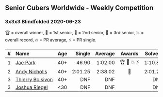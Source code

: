 ## Senior Cubers Worldwide - Weekly Competition
### 3x3x3 Blindfolded 2020-06-23

🏆 = overall winner, 🥇 = 1st senior, 🥈 = 2nd senior, 🥉 = 3rd senior, 💥 = overall record, 🔥 = PR average, ⚡ = PR single.

| # | Name | Age | Single | Average | Awards | Solve 1 | Solve 2 | Solve 3 | Video |
| :--: | :-- | :--: | --: | --: | :--: | --: | --: | --: | :-- |
| 1 | [<span style="white-space: nowrap">Jae Park</span>](../../persons/jae_park/333bf.md) | 40+ | 46.90 | 1:02.00 | <span style="white-space: nowrap">🏆 🥇 💥 ⚡</span> | 1:10.80 | 1:08.30 | 46.90 | [Link](https://www.facebook.com/events/850175445522887/permalink/852285558645209/) |
| 2 | [<span style="white-space: nowrap">Andy Nicholls</span>](../../persons/andy_nicholls/333bf.md) | 40+ | 2:01.25 | 2:38.02 | 🥈 | 2:01.25 | 3:45.28 | 2:07.53 | [Link](https://www.facebook.com/events/850175445522887/permalink/854493248424440/) |
| 3 | [<span style="white-space: nowrap">Thierry Boisivon</span>](../../persons/thierry_boisivon/333bf.md) | 40+ | DNF | DNF |  | DNF | DNF | DNF | [Link](https://www.facebook.com/events/850175445522887/permalink/853725071834591/) |
| 3 | [<span style="white-space: nowrap">Joshua Riegel</span>](../../persons/joshua_riegel/333bf.md) | <30 | DNF | DNF |  | DNF | DNF | DNF | [Link](https://www.facebook.com/events/850175445522887/permalink/853220341885064/) |

<!-- Global site tag (gtag.js) - Google Analytics -->
<script async src="https://www.googletagmanager.com/gtag/js?id=UA-86348435-3"></script>
<script>window.dataLayer = window.dataLayer || []; function gtag() {dataLayer.push(arguments);} gtag('js', new Date()); gtag('config', 'UA-86348435-3');</script>
